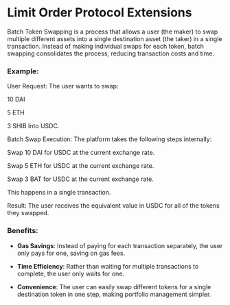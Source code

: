 # Limit Order Protocol Extensions

Batch Token Swapping is a process that allows a user (the maker) to swap multiple different assets into a single destination asset (the taker) in a single transaction. Instead of making individual swaps for each token, batch swapping consolidates the process, reducing transaction costs and time.

### Example:
User Request:
The user wants to swap:

10 DAI

5 ETH

3 SHIB
Into USDC.

Batch Swap Execution:
The platform takes the following steps internally:

Swap 10 DAI for USDC at the current exchange rate.

Swap 5 ETH for USDC at the current exchange rate.

Swap 3 BAT for USDC at the current exchange rate.

This happens in a single transaction.

Result:
The user receives the equivalent value in USDC for all of the tokens they swapped.

### Benefits: 
- **Gas Savings**: Instead of paying for each transaction separately, the user only pays for one, saving on gas fees.

- **Time Efficiency**: Rather than waiting for multiple transactions to complete, the user only waits for one.

- **Convenience**: The user can easily swap different tokens for a single destination token in one step, making portfolio management simpler.
